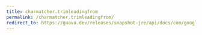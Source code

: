```yaml
---
title: charmatcher.trimleadingfrom
permalink: /charmatcher.trimleadingfrom/
redirect_to: https://guava.dev/releases/snapshot-jre/api/docs/com/google/common/base/CharMatcher.html#trimLeadingFrom-java.lang.CharSequence-
---
```

